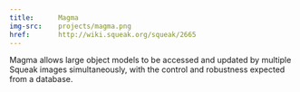 ```yaml
---
title:      Magma
img-src:    projects/magma.png
href:       http://wiki.squeak.org/squeak/2665
---
```

Magma allows large object models to be accessed and updated by multiple Squeak
images simultaneously, with the control and robustness expected from a database.
